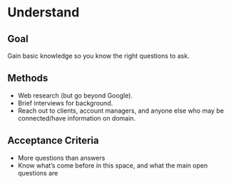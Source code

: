 # Understand

## Goal
Gain basic knowledge so you know the right questions to ask.

## Methods

* Web research (but go beyond Google).
* Brief interviews for background.
* Reach out to clients, account managers, and anyone else who may be connected/have information on domain.

## Acceptance Criteria 
* More questions than answers
* Know what’s come before in this space, and what the main open questions are

